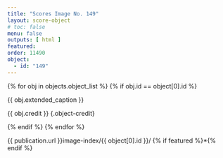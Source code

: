```yaml
---
title: "Scores Image No. 149"
layout: score-object
# toc: false
menu: false
outputs: [ html ]
featured: 
order: 11490
object:
  - id: "149"
---
```


{% for obj in objects.object_list %}
{% if obj.id == object[0].id %}

{{ obj.extended_caption }}

{{ obj.credit }} {.object-credit}

{% endif %}
{% endfor %}

<div class="object-credit object-url is-print-only">

{{ publication.url }}image-index/{{ object[0].id }}/ {% if featured %}*{% endif %}

</div>
